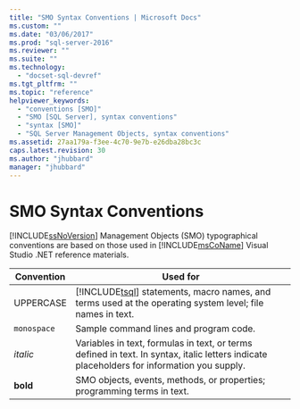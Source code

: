 ```yaml
---
title: "SMO Syntax Conventions | Microsoft Docs"
ms.custom: ""
ms.date: "03/06/2017"
ms.prod: "sql-server-2016"
ms.reviewer: ""
ms.suite: ""
ms.technology: 
  - "docset-sql-devref"
ms.tgt_pltfrm: ""
ms.topic: "reference"
helpviewer_keywords: 
  - "conventions [SMO]"
  - "SMO [SQL Server], syntax conventions"
  - "syntax [SMO]"
  - "SQL Server Management Objects, syntax conventions"
ms.assetid: 27aa179a-f3ee-4c70-9e7b-e26dba28bc3c
caps.latest.revision: 30
ms.author: "jhubbard"
manager: "jhubbard"
---
```

# SMO Syntax Conventions
  [!INCLUDE[ssNoVersion](../../a9notintoc/includes/ssnoversion-md.md)] Management Objects (SMO) typographical conventions are based on those used in [!INCLUDE[msCoName](../../a9notintoc/includes/msconame-md.md)] Visual Studio .NET reference materials.  
  
|Convention|Used for|  
|----------------|--------------|  
|UPPERCASE|[!INCLUDE[tsql](../../a9notintoc/includes/tsql-md.md)] statements, macro names, and terms used at the operating system level; file names in text.|  
|`monospace`|Sample command lines and program code.|  
|*italic*|Variables in text, formulas in text, or terms defined in text. In syntax, italic letters indicate placeholders for information you supply.|  
|**bold**|SMO objects, events, methods, or properties; programming terms in text.|  
  
  